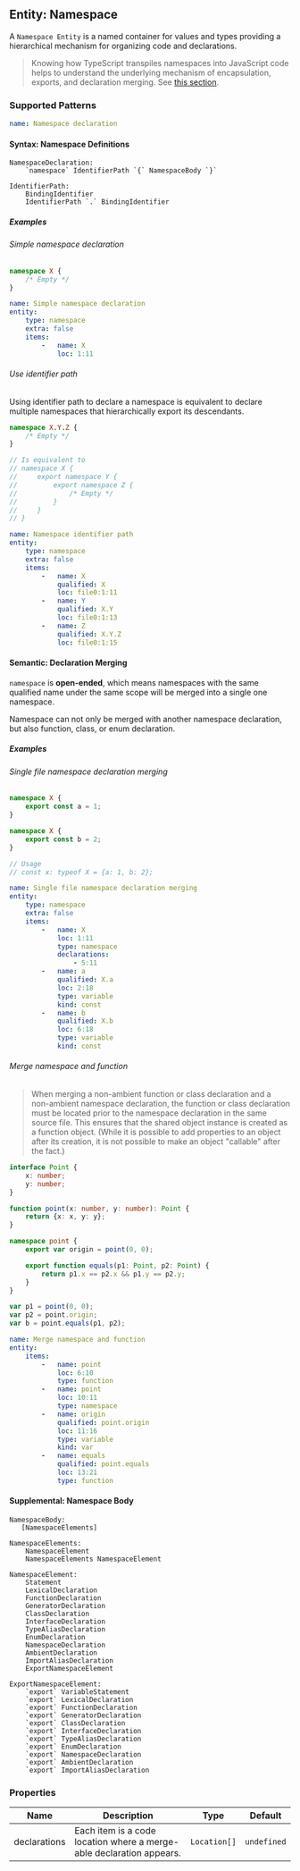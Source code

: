 ## Entity: Namespace

A `Namespace Entity` is a named container for values and types providing a hierarchical mechanism for organizing code and declarations.

> Knowing how TypeScript transpiles namespaces into JavaScript code helps to understand the underlying mechanism of encapsulation, exports, and declaration merging. See [this section](https://github.com/microsoft/TypeScript/blob/main/doc/spec-ARCHIVED.md#106-code-generation).

### Supported Patterns

```yaml
name: Namespace declaration
```

#### Syntax: Namespace Definitions

```text
NamespaceDeclaration:
    `namespace` IdentifierPath `{` NamespaceBody `}`

IdentifierPath:
    BindingIdentifier
    IdentifierPath `.` BindingIdentifier
```

##### Examples

###### Simple namespace declaration

```ts
namespace X {
    /* Empty */
}
```

```yaml
name: Simple namespace declaration
entity:
    type: namespace
    extra: false
    items:
        -   name: X
            loc: 1:11
```

###### Use identifier path

Using identifier path to declare a namespace is equivalent to declare multiple namespaces that hierarchically export its descendants.

```ts
namespace X.Y.Z {
    /* Empty */
}

// Is equivalent to
// namespace X {
//     export namespace Y {
//         export namespace Z {
//             /* Empty */
//         }
//     }
// }
```

```yaml
name: Namespace identifier path
entity:
    type: namespace
    extra: false
    items:
        -   name: X
            qualified: X
            loc: file0:1:11
        -   name: Y
            qualified: X.Y
            loc: file0:1:13
        -   name: Z
            qualified: X.Y.Z
            loc: file0:1:15
```
<!-- Not Support yet
###### Access namespace's children

```ts
namespace A {
    export type A = number
}

interface A {
    A: string
}

type b = A['A']   // interface A - property A
type c = A.A      // namespace A - type alias A
```

```yaml
name: Access children of namespace
entity:
    items:
        -   name: A
            loc: 1:11
            type: namespace
        -   name: A
            qualified: A.A
            loc: 2:17
            type: type alias
        -   name: A
            loc: 5:11
            type: interface
        -   name: A
            qualified: A.A
            loc: 6:5
            type: property
relation:
    type: use
    items:
        -   from: file:'<File file0.ts>'
            to: property:'A.A'
            loc: 9:10
        -   from: file:'<File file0.ts>'
            to: type alias:'A.A'
            loc: 10:10
``` -->

#### Semantic: Declaration Merging

`namespace` is **open-ended**, which means namespaces with the same qualified name under the same scope will be merged into a single one namespace.

Namespace can not only be merged with another namespace declaration, but also function, class, or enum declaration.

##### Examples

###### Single file namespace declaration merging

```ts
namespace X {
    export const a = 1;
}

namespace X {
    export const b = 2;
}

// Usage
// const x: typeof X = {a: 1, b: 2};
```

```yaml
name: Single file namespace declaration merging
entity:
    type: namespace
    extra: false
    items:
        -   name: X
            loc: 1:11
            type: namespace
            declarations:
                - 5:11
        -   name: a
            qualified: X.a
            loc: 2:18
            type: variable
            kind: const
        -   name: b
            qualified: X.b
            loc: 6:18
            type: variable
            kind: const
```

<!-- ###### Multiple files namespace declaration merging

```ts
namespace X {
    export const a = 1;
}
```

```ts
namespace X {
    export const b = 2;
}
```

```yaml
name: Multiple files namespace declaration merging
entity:
    type: namespace
    extra: false
    items:
        -   name: X
            loc: 1:11
            type: namespace
            declarations:
                - file1:1:11
        -   name: a
            qualified: X.a
            loc: 2:18
            type: variable
            kind: const
        -   name: X
            loc: 1:11
            type: namespace
            declarations:
                - file2:1:11
``` -->
<!-- ArkTS does not allow duplicate names, so this feature can only be implemented in TypeScript. 
Currently, this feature is not yet implemented. -->
<!-- ###### Redeclare block-scope variable

Variable declarations with `var` can declare the same identifier multiple times inter-/intra-namespace, whereas `let` and `const` do not satisfy this.

```ts
namespace X {
    export var a = 1;
    // export let b = 1;
    // export const c = 1;
}

X.a // 1

namespace X {
    export var a = 2;
    // export let b = 2;
    // export const c = 2;
}

X.a // 2
```

```yaml
name: Redeclare block-scope variable
entity:
    type: variable
    extra: false
    items:
        -   name: a
            qualified: X.a
            loc: 2:16
            kind: var
relation:
    type: set
    extra: false
    items:
        -   from: namespace:'X'
            to: variable:'a'
            loc: 2:16
            init: true
        -   from: namespace:'X'
            to: variable:'a'
            loc: 10:16
            init: true
``` -->

###### Merge namespace and function

> When merging a non-ambient function or class declaration and a non-ambient namespace declaration, the function or class declaration must be located prior to the namespace declaration in the same source file. This ensures that the shared object instance is created as a function object. (While it is possible to add properties to an object after its creation, it is not possible to make an object "callable" after the fact.)

```ts
interface Point {
    x: number;
    y: number;
}

function point(x: number, y: number): Point {
    return {x: x, y: y};
}

namespace point {
    export var origin = point(0, 0);

    export function equals(p1: Point, p2: Point) {
        return p1.x == p2.x && p1.y == p2.y;
    }
}

var p1 = point(0, 0);
var p2 = point.origin;
var b = point.equals(p1, p2);
```

```yaml
name: Merge namespace and function
entity:
    items:
        -   name: point
            loc: 6:10
            type: function
        -   name: point
            loc: 10:11
            type: namespace
        -   name: origin
            qualified: point.origin
            loc: 11:16
            type: variable
            kind: var
        -   name: equals
            qualified: point.equals
            loc: 13:21
            type: function
```

#### Supplemental: Namespace Body

```text
NamespaceBody:
   [NamespaceElements]

NamespaceElements:
    NamespaceElement
    NamespaceElements NamespaceElement

NamespaceElement:
    Statement
    LexicalDeclaration
    FunctionDeclaration
    GeneratorDeclaration
    ClassDeclaration
    InterfaceDeclaration
    TypeAliasDeclaration
    EnumDeclaration
    NamespaceDeclaration
    AmbientDeclaration
    ImportAliasDeclaration
    ExportNamespaceElement

ExportNamespaceElement:
    `export` VariableStatement
    `export` LexicalDeclaration
    `export` FunctionDeclaration
    `export` GeneratorDeclaration
    `export` ClassDeclaration
    `export` InterfaceDeclaration
    `export` TypeAliasDeclaration
    `export` EnumDeclaration
    `export` NamespaceDeclaration
    `export` AmbientDeclaration
    `export` ImportAliasDeclaration
```

### Properties

| Name         | Description                                                          |     Type     |   Default   |
|--------------|----------------------------------------------------------------------|:------------:|:-----------:|
| declarations | Each item is a code location where a merge-able declaration appears. | `Location[]` | `undefined` |

